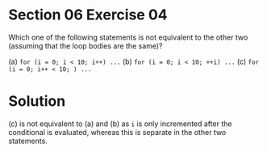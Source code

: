 # Section 06 Exercise 04

Which one of the following statements is not equivalent to the other two (assuming that the loop bodies are the same)?

(a) `for (i = 0; i < 10; i++) ...`
(b) `for (i = 0; i < 10; ++i) ...`
(c) `for (i = 0; i++ < 10; ) ...`


# Solution

(c) is not equivalent to (a) and (b) as `i` is only incremented after the conditional is evaluated, whereas this is separate in the other two statements.

